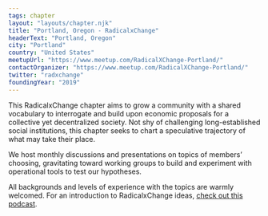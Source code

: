 ```yaml
---
tags: chapter
layout: "layouts/chapter.njk"
title: "Portland, Oregon - RadicalxChange"
headerText: "Portland, Oregon"
city: "Portland"
country: "United States"
meetupUrl: "https://www.meetup.com/RadicalXChange-Portland/"
contactOrganizer: "https://www.meetup.com/RadicalXChange-Portland/"
twitter: "radxchange"
foundingYear: "2019"
---
```

This RadicalxChange chapter aims to grow a community with a shared vocabulary to interrogate and build upon economic proposals for a collective yet decentralized society. Not shy of challenging long-established social institutions, this chapter seeks to chart a speculative trajectory of what may take their place.

We host monthly discussions and presentations on topics of members’ choosing, gravitating toward working groups to build and experiment with operational tools to test our hypotheses.

All backgrounds and levels of experience with the topics are warmly welcomed. For an introduction to RadicalxChange ideas, [check out this podcast](https://80000hours.org/podcast/episodes/glen-weyl-radically-reforming-capitalism-and-democracy/).